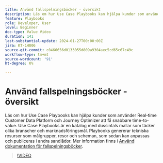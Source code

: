 ```yaml
---
title: Använd fallspelningsböcker - översikt
description: Läs om hur Use Case Playbooks kan hjälpa kunder som använder Real-time Customer Data Platform och Journey Optimizer att få snabbare time-to-value.
feature: Playbooks
role: Developer, User
level: Beginner
doc-type: Value Video
duration: 141
last-substantial-update: 2024-01-27T00:00:00Z
jira: KT-14806
source-git-commit: c0466656d0133055d809a9304aec5cd65c67c49c
workflow-type: tm+mt
source-wordcount: '91'
ht-degree: 0%

---
```



# Använd fallspelningsböcker - översikt

Läs om hur Use Case Playbooks kan hjälpa kunder som använder Real-time Customer Data Platform och Journey Optimizer att få snabbare time-to-value. Use Case Playbooks är en katalog med dussintals mallar som täcker olika branscher och marknadsföringsmål. Playbooks genererar tekniska resurser som målgrupper, resor och scheman, som sedan kan anpassas och publiceras i andra sandlådor. Mer information finns i [Använd dokumentation för fallspelningsböcker](https://experienceleague.adobe.com/docs/experience-platform/use-case-playbooks/playbooks/overview.html).

>[!VIDEO](https://video.tv.adobe.com/v/3426896/?learn=on)
